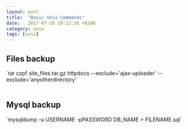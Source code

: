 ```yaml
---
layout: post
title:  "Basic Unix Commands"
date:   2017-07-26 10:12:26 +0200
category: unix
tags: [unix]
---
```



<h2>Files backup</h2>
`tar czpf site_files.tar.gz httpdocs --exclude='ajax-uploader' --exclude='anyotherdirectory'`
<br /><br />


<h2>Mysql backup</h2>
`mysqldump -u USERNAME -pPASSWORD DB_NAME > FILENAME.sql`
<br /><br />

